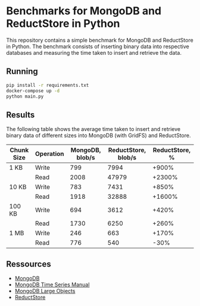 # Benchmarks for MongoDB and ReductStore in Python

This repository contains a simple benchmark for MongoDB and ReductStore in Python. The benchmark consists of inserting
binary data into respective databases and measuring the time taken to insert and retrieve the data.

## Running

```bash
pip install -r requirements.txt
docker-compose up -d
python main.py
```

## Results

The following table shows the average time taken to insert and retrieve binary data of different sizes into MongoDB (with GridFS) and
ReductStore.

| Chunk Size | Operation | MongoDB, blob/s | ReductStore, blob/s | ReductStore, % |
|------------|-----------|-----------------|---------------------|----------------|
| 1 KB       | Write     | 799             | 7994                | +900%          |
|            | Read      | 2008            | 47979               | +2300%         |
| 10 KB      | Write     | 783             | 7431                | +850%          |  
|            | Read      | 1918            | 32888               | +1600%         | 
| 100 KB     | Write     | 694             | 3612                | +420%          | 
|            | Read      | 1730            | 6250                | +260%          |
| 1 MB       | Write     | 246             | 663                 | +170%          | 
|            | Read      | 776             | 540                 | -30%           | 

## Ressources

- [MongoDB](https://www.mongodb.com/)
- [MongoDB Time Series Manual](https://www.mongodb.com/docs/manual/core/timeseries/timeseries-procedures/)
- [MongoDB Large Objects](https://www.mongodb.com/developer/products/mongodb/storing-large-objects-and-files/)
- [ReductStore](https://www.reduct.store/)